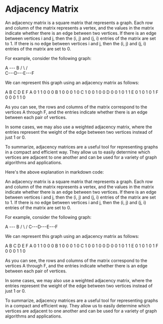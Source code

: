 # Adjacency Matrix

An adjacency matrix is a square matrix that represents a graph. Each row and column of the matrix represents a vertex, and the values in the matrix indicate whether there is an edge between two vertices. If there is an edge between vertices i and j, then the (i, j) and (j, i) entries of the matrix are set to 1. If there is no edge between vertices i and j, then the (i, j) and (j, i) entries of the matrix are set to 0.

For example, consider the following graph:

   A --- B
  / \   / \
 C---D---E---F

We can represent this graph using an adjacency matrix as follows:

   A B C D E F
A  0 1 1 0 0 0
B  1 0 0 0 1 0
C  1 0 0 1 0 0
D  0 0 1 0 1 1
E  0 1 0 1 0 1
F  0 0 0 1 1 0

As you can see, the rows and columns of the matrix correspond to the vertices A through F, and the entries indicate whether there is an edge between each pair of vertices.

In some cases, we may also use a weighted adjacency matrix, where the entries represent the weight of the edge between two vertices instead of just 1 or 0.

To summarize, adjacency matrices are a useful tool for representing graphs in a compact and efficient way. They allow us to easily determine which vertices are adjacent to one another and can be used for a variety of graph algorithms and applications.

Here's the above explanation in markdown code:

An adjacency matrix is a square matrix that represents a graph. Each row and column of the matrix represents a vertex, and the values in the matrix indicate whether there is an edge between two vertices. If there is an edge between vertices i and j, then the (i, j) and (j, i) entries of the matrix are set to 1. If there is no edge between vertices i and j, then the (i, j) and (j, i) entries of the matrix are set to 0.

For example, consider the following graph:

A --- B
/ \ /
C---D---E---F


We can represent this graph using an adjacency matrix as follows:

A B C D E F
A 0 1 1 0 0 0
B 1 0 0 0 1 0
C 1 0 0 1 0 0
D 0 0 1 0 1 1
E 0 1 0 1 0 1
F 0 0 0 1 1 0


As you can see, the rows and columns of the matrix correspond to the vertices A through F, and the entries indicate whether there is an edge between each pair of vertices.

In some cases, we may also use a weighted adjacency matrix, where the entries represent the weight of the edge between two vertices instead of just 1 or 0.

To summarize, adjacency matrices are a useful tool for representing graphs in a compact and efficient way. They allow us to easily determine which vertices are adjacent to one another and can be used for a variety of graph algorithms and applications.
